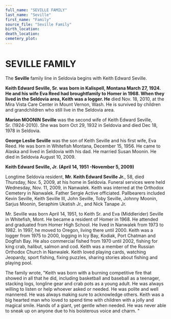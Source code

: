 ```yaml
---
full_name: "SEVILLE FAMILY"
last_name: "Seville"
first_name: "Family"
source_file: "Seville Family"
birth_location:
death_location:
cemetery_plot: 
---
```

# SEVILLE FAMILY

The **Seville** family line in Seldovia begins with Keith Edward
Seville.

**Keith Edward Seville, Sr. was born in Kalispell, Montana March 27,
1924. He and his wife Eva Reed had broughtfamily to Homer in 1968. When
they lived in the Seldovia area, Keith was a logger. He** died Nov. 18,
2010, at the Mira Vista Care Center in Mount Vernon, Wash. He is
survived by children and grandchildren who still live in the Seldovia
area.

**Marion MOONIN Seville** was the second wife of Keith Edward Seville,
Sr. (1924-2010). She was born Oct 29, 1932 in Seldovia and died Dec 18,
1978 in Seldovia.

**George Leslie Seville** was the son of Keith Seville and his first
wife, Eva Reed. He was born in Whitefish Montana, December 15, 1956. He
came to Alaska and lived in Seldovia with his dad. He married Susan
Moonin. He died in Seldovia August 10, 2009.

**Keith Edward Seville, Jr. (April 14, 1951 -November 5, 2009)**

Longtime Seldovia resident, **Mr. Keith Edward Seville Jr.**, 58, died
Thursday, Nov. 5, 2009, at his home in Seldovia. Funeral services were
held Wednesday, Nov. 11, 2009, in Nanwalek. Keith was interred at the
Orthodox Cemetery in Nanwalek. Father Sergie Active officiated.
Pallbearers included Kevin Seville, Keith Seville III, John Seville,
Toby Seville, Johnny Moonin, Sarjus Moonin, Seraphim Ukatish Jr., and
Nick Tanape Jr.  
  
Mr. Seville was born April 14, 1951, to Keith Sr. and Eva (Middlerider)
Seville in Whitefish, Mont. He became a resident of Homer in 1968. He
attended and graduated from Homer High School. He lived in Nanwalek from
1973 to 1982. In 1997, he moved to Oregon, living there until 2000.
Keith was a logger from 1975 to 2000, logging in Icy Bay, Kodiak, Port
Chatman and Dogfish Bay. He also commercial fished from 1970 until 2002,
fishing for king crab, halibut, salmon and cod. Keith was a member of
the Russian Orthodox Church in Nanwalek. Keith loved playing cards,
watching Jeopardy, sport fishing, fixing puzzles, sharing stories about
fishing and playing pool.  
  
The family wrote, "Keith was born with a burning competitive fire that
showed in all that he did, including basketball and baseball as a
teenager, stacking logs, longline gear and crab pots as a young adult.
He was always willing to listen or help whoever asked or needed. He was
polite and well mannered. He was always making sure to acknowledge
others. Keith was a big hearted man who loved to spend time with
children with a jolly and magical smile. Hands of a giant, yet gentle
when needed. He was never able to sneak up on anyone due to his
boisterous voice and charm. "
